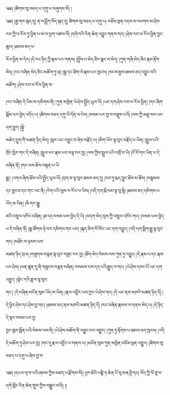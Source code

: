 ﻿  
༄༅། །ཚིགས་སུ་བཅད་པ་དགུ་པ་བཞུགས་སོ། །  
༄༅། །རྒྱ་གར་སྐད་དུ། ན་བ་ཤློཀ་བོད་སྐད་དུ། ཚིགས་སུ་བཅད་པ་དགུ་པ། བཅོམ་ལྡན་འདས་མ་འཕགས་མ་ཤེས་རབ་ཀྱི་ཕ་རོལ་ཏུ་ཕྱིན་པ་མ་ལ་ཕྱག་འཚལ་ལོ། །དགེ་བའི་རིན་ཆེན་འབྱུང་གནས་གང། །ཤེས་རབ་ཕ་རོལ་ཕྱིན་བྱང་ཆུབ། །ཐམས་ཅད་ཕ་  
རོལ་ཕྱིན་མ་དེར། །དེ་རང་ཉིད་ཀྱི་རྣམ་པར་གནས། །སྤྲོས་པ་མེད་ཅིང་སྣང་བ་མེད། །ཀུན་གཞི་མེད་ཅིང་རྣམ་རྟོག་མེད། །རང་བཞིན་མེད་ཅིང་མཆོག་ཏུ་ཕྲ། །སྒྲ་དང་ཐིག་ལེ་རྣམ་པར་སྤངས། །སངས་རྒྱས་ཐམས་ཅད་འབྱུང་བའི་མཆོག། །ཤེས་རབ་ཕ་རོལ་ཕྱིན་མ་  
  
།རང་བཞིན་དེ་ཡིས་མ་དམིགས་ནི། །ཀུན་མཁྱེན་ཡེ་ཤེས་སྤྱོད་ཡུལ་ལོ། །ཡང་དག་ཤེས་རབ་ཕ་རོལ་ཕྱིན། །གང་ཞིག་སྒོམ་པར་བྱེད་འདོད་པ། །ཚིགས་བཅད་དགུ་ཡི་དོན་ལ་ངེས། །བསམ་པར་བྱ་བ་བསྡུས་པའོ། །ལས་ཀྱི་མཐུ་ལས་ཡང་དག་བྱུང། །སྐྱེ་  
མཆེད་དྲུག་གི་མཚན་ཉིད་མེད། །སླར་ཡང་འབྱུང་བ་ཞེས་བརྗོད་པ། །མིག་ཡོར་ལྟ་བུར་བརྗོད་པ་ཡིན། །སྤྲུལ་པའི་གྲོང་ཁྱེར་གང་དེ་བཞིན། །སྤྲུལ་པར་རྣམ་པར་བལྟ་བར་བྱ། །ལས་ཀྱིས་སྤྲུལ་པའི་འགྲོ་བ་ཡི། །ངོ་བོ་གང་ཡིན་པ་དེ་བཞིན་ནོ། །གང་ལས་ཆོས་བསྟན་པ་ཡི་  
སྒྲ༑ །འགའ་ཞིག་ཐོས་པའི་སྤྱོད་ཡུལ་ལོ། །བྲག་ཅ་ལྟ་བུར་ཐམས་ཅད་དུ། །རབ་ཏུ་རྨད་བྱུང་ཐོས་མ་ཐོས། །བསྣམས་དང་མྱངས་དང་གང་ཡང་ནི། །རེག་པའི་ལུས་ལ་རོལ་པ་ཡིས། །འདི་དག་རྨི་ལམ་ལྟ་བུ་སྟེ། །ཐམས་ཅད་དམིགས་པ་ཡོད་མ་ཡིན། །མི་གང་སྒྱུ་  
མའི་འཁྲུལ་འཁོར་བཞིན། །ཐ་དད་བསམ་པས་བྱེད་དེ་ཡི། །བདག་མེད་ལུས་ཀྱི་འཁྲུལ་འཁོར་གང། །བསམ་པས་བྱེད་པ་དེ་བཞིན་ནོ། །སྣ་ཚོགས་ཉེ་བར་དམིགས་གང་ཡང། །སྐད་ཅིག་སོ་སོར་ཡང་དག་འབྱུང། །འདི་དག་སྨིག་རྒྱུ་ལྟ་བུར་གང། །མཐོང་བ་ཉམས་པས་  
མཚན་ཉིད་བྲལ། །གཟུགས་བརྙན་ལྟ་བུར་གཟུང་བར་བྱ། །ཐོག་མེད་སེམས་ལས་ཀུན་ཏུ་འབྱུང། །དེ་རྣམ་པ་དང་རྣམ་པར་ཤེས། །ཕན་ཚུན་དུ་ནི་གཟུངས་བརྙན་བཞིན། བསམས་པས་དད་པའི་རྒྱུད་ལ་གང། །ཡེ་ཤེས་དབང་པོ་ཡང་དག་འབྱུང། །ལྟེང་ཀའི་ཟླ་བ་ལྟ་བུར་  
གང༑ །དེ་བཞིན་མངོན་སུམ་ཡོད་མ་ཡིན། །རྣལ་འབྱོར་པས་ཀྱང་ཡེ་ཤེས་གང། །དེ་ཡང་ནམ་མཁའི་མཚན་ཉིད་དོ། །དེ་ཕྱིར་ཤེས་དང་ཤེས་བྱ་གང། །ཐམས་ཅད་ནམ་མཁའི་མཚན་ཉིད་དོ། །རང་བཞིན་རྣམས་ལ་གནས་མེད་པ། །དེ་ཉིད་དེ་ལྟར་བསམ་པར་བྱ་  
བྱང་ཆུབ་སྨོན་པའི་སེམས་ལས་ནི། །ཡེ་ཤེས་མཆོག་ནི་འབྱུང་བར་འགྱུར། །ཀུན་ཏུ་རྟོགས་པ་ཐམས་ཅད་སྤངས། །འདི་དེ་མཆོག་ཏུ་ཤེས་པར་བྱ། །གང་དུ་རྣལ་འབྱོར་པ་གནས་པ། །མངོན་སུམ་ཀུན་མཁྱེན་བཅོམ་ལྡན་འགྱུར། །ཚིགས་སུ་བཅད་པ་དགུ་པ་ཞེས་བྱ་བ་  
  
༄༅། །དཔལ་ལྭ་བ་པའི་ཞབས་ཀྱིས་མཛད་པ་རྫོགས་སོ།། །།ཁ་ཆེའི་པཎྚི་ཏ་ཆེན་པོ་སུ་མན་ཤྲི་དང། བོད་ཀྱི་ལོ་ཙཱ་བ་དགེ་སློང་རིན་ཆེན་གྲུབ་ཀྱིས་བསྒྱུར་བའོ།། །།  
  
  
